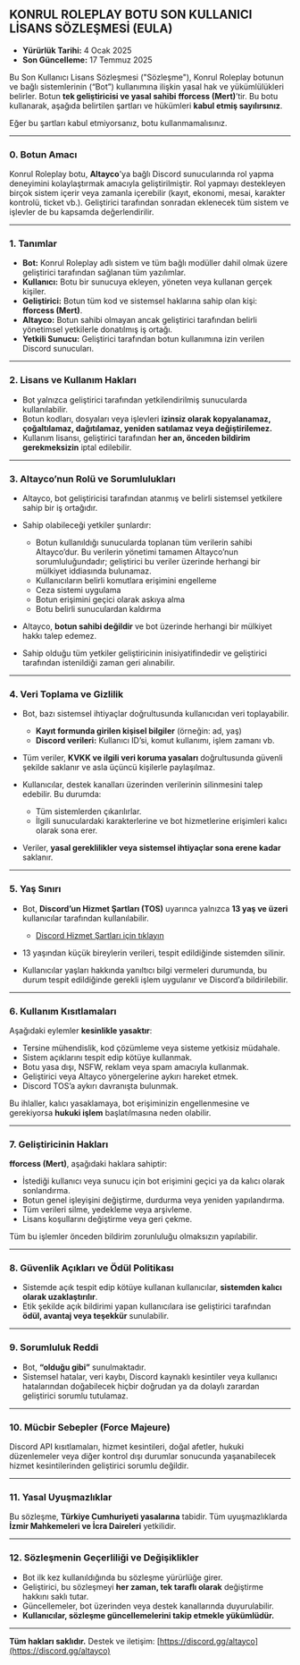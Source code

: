 ## **KONRUL ROLEPLAY BOTU SON KULLANICI LİSANS SÖZLEŞMESİ (EULA)**

* **Yürürlük Tarihi:** 4 Ocak 2025
* **Son Güncelleme:** 17 Temmuz 2025

Bu Son Kullanıcı Lisans Sözleşmesi ("Sözleşme"), Konrul Roleplay botunun ve bağlı sistemlerinin (“Bot”) kullanımına ilişkin yasal hak ve yükümlülükleri belirler.
Botun **tek geliştiricisi ve yasal sahibi** **fforcess (Mert)**’tir. Bu botu kullanarak, aşağıda belirtilen şartları ve hükümleri **kabul etmiş sayılırsınız**.

Eğer bu şartları kabul etmiyorsanız, botu kullanmamalısınız.

---

### 0. **Botun Amacı**

Konrul Roleplay botu, **Altayco**'ya bağlı Discord sunucularında rol yapma deneyimini kolaylaştırmak amacıyla geliştirilmiştir.
Rol yapmayı destekleyen birçok sistem içerir veya zamanla içerebilir (kayıt, ekonomi, mesai, karakter kontrolü, ticket vb.).
Geliştirici tarafından sonradan eklenecek tüm sistem ve işlevler de bu kapsamda değerlendirilir.

---

### 1. **Tanımlar**

* **Bot:** Konrul Roleplay adlı sistem ve tüm bağlı modüller dahil olmak üzere geliştirici tarafından sağlanan tüm yazılımlar.
* **Kullanıcı:** Botu bir sunucuya ekleyen, yöneten veya kullanan gerçek kişiler.
* **Geliştirici:** Botun tüm kod ve sistemsel haklarına sahip olan kişi: **fforcess (Mert)**.
* **Altayco:** Botun sahibi olmayan ancak geliştirici tarafından belirli yönetimsel yetkilerle donatılmış iş ortağı.
* **Yetkili Sunucu:** Geliştirici tarafından botun kullanımına izin verilen Discord sunucuları.

---

### 2. **Lisans ve Kullanım Hakları**

* Bot yalnızca geliştirici tarafından yetkilendirilmiş sunucularda kullanılabilir.
* Botun kodları, dosyaları veya işlevleri **izinsiz olarak kopyalanamaz, çoğaltılamaz, dağıtılamaz, yeniden satılamaz veya değiştirilemez.**
* Kullanım lisansı, geliştirici tarafından **her an, önceden bildirim gerekmeksizin** iptal edilebilir.

---

### 3. **Altayco’nun Rolü ve Sorumlulukları**

* Altayco, bot geliştiricisi tarafından atanmış ve belirli sistemsel yetkilere sahip bir iş ortağıdır.
* Sahip olabileceği yetkiler şunlardır:

  * Botun kullanıldığı sunucularda toplanan tüm verilerin sahibi Altayco’dur. Bu verilerin yönetimi tamamen Altayco’nun sorumluluğundadır; geliştirici bu veriler üzerinde herhangi bir mülkiyet iddiasında bulunamaz.
  * Kullanıcıların belirli komutlara erişimini engelleme
  * Ceza sistemi uygulama
  * Botun erişimini geçici olarak askıya alma
  * Botu belirli sunuculardan kaldırma
* Altayco, **botun sahibi değildir** ve bot üzerinde herhangi bir mülkiyet hakkı talep edemez.
* Sahip olduğu tüm yetkiler geliştiricinin inisiyatifindedir ve geliştirici tarafından istenildiği zaman geri alınabilir.

---

### 4. **Veri Toplama ve Gizlilik**

* Bot, bazı sistemsel ihtiyaçlar doğrultusunda kullanıcıdan veri toplayabilir.

  * **Kayıt formunda girilen kişisel bilgiler** (örneğin: ad, yaş)
  * **Discord verileri:** Kullanıcı ID’si, komut kullanımı, işlem zamanı vb.
* Tüm veriler, **KVKK ve ilgili veri koruma yasaları** doğrultusunda güvenli şekilde saklanır ve asla üçüncü kişilerle paylaşılmaz.
* Kullanıcılar, destek kanalları üzerinden verilerinin silinmesini talep edebilir. Bu durumda:

  * Tüm sistemlerden çıkarılırlar.
  * İlgili sunuculardaki karakterlerine ve bot hizmetlerine erişimleri kalıcı olarak sona erer.
* Veriler, **yasal gereklilikler veya sistemsel ihtiyaçlar sona erene kadar** saklanır.

---

### 5. **Yaş Sınırı**

* Bot, **Discord’un Hizmet Şartları (TOS)** uyarınca yalnızca **13 yaş ve üzeri** kullanıcılar tarafından kullanılabilir.

  * [Discord Hizmet Şartları için tıklayın](https://discord.com/terms)
* 13 yaşından küçük bireylerin verileri, tespit edildiğinde sistemden silinir.
* Kullanıcılar yaşları hakkında yanıltıcı bilgi vermeleri durumunda, bu durum tespit edildiğinde gerekli işlem uygulanır ve Discord’a bildirilebilir.

---

### 6. **Kullanım Kısıtlamaları**

Aşağıdaki eylemler **kesinlikle yasaktır**:

* Tersine mühendislik, kod çözümleme veya sisteme yetkisiz müdahale.
* Sistem açıklarını tespit edip kötüye kullanmak.
* Botu yasa dışı, NSFW, reklam veya spam amacıyla kullanmak.
* Geliştirici veya Altayco yönergelerine aykırı hareket etmek.
* Discord TOS’a aykırı davranışta bulunmak.

Bu ihlaller, kalıcı yasaklamaya, bot erişiminizin engellenmesine ve gerekiyorsa **hukuki işlem** başlatılmasına neden olabilir.

---

### 7. **Geliştiricinin Hakları**

**fforcess (Mert)**, aşağıdaki haklara sahiptir:

* İstediği kullanıcı veya sunucu için bot erişimini geçici ya da kalıcı olarak sonlandırma.
* Botun genel işleyişini değiştirme, durdurma veya yeniden yapılandırma.
* Tüm verileri silme, yedekleme veya arşivleme.
* Lisans koşullarını değiştirme veya geri çekme.

Tüm bu işlemler önceden bildirim zorunluluğu olmaksızın yapılabilir.

---

### 8. **Güvenlik Açıkları ve Ödül Politikası**

* Sistemde açık tespit edip kötüye kullanan kullanıcılar, **sistemden kalıcı olarak uzaklaştırılır**.
* Etik şekilde açık bildirimi yapan kullanıcılara ise geliştirici tarafından **ödül, avantaj veya teşekkür** sunulabilir.

---

### 9. **Sorumluluk Reddi**

* Bot, **“olduğu gibi”** sunulmaktadır.
* Sistemsel hatalar, veri kaybı, Discord kaynaklı kesintiler veya kullanıcı hatalarından doğabilecek hiçbir doğrudan ya da dolaylı zarardan geliştirici sorumlu tutulamaz.

---

### 10. **Mücbir Sebepler (Force Majeure)**

Discord API kısıtlamaları, hizmet kesintileri, doğal afetler, hukuki düzenlemeler veya diğer kontrol dışı durumlar sonucunda yaşanabilecek hizmet kesintilerinden geliştirici sorumlu değildir.

---

### 11. **Yasal Uyuşmazlıklar**

Bu sözleşme, **Türkiye Cumhuriyeti yasalarına** tabidir.
Tüm uyuşmazlıklarda **İzmir Mahkemeleri ve İcra Daireleri** yetkilidir.

---

### 12. **Sözleşmenin Geçerliliği ve Değişiklikler**

* Bot ilk kez kullanıldığında bu sözleşme yürürlüğe girer.
* Geliştirici, bu sözleşmeyi **her zaman, tek taraflı olarak** değiştirme hakkını saklı tutar.
* Güncellemeler, bot üzerinden veya destek kanallarında duyurulabilir.
* **Kullanıcılar, sözleşme güncellemelerini takip etmekle yükümlüdür.**

---

**Tüm hakları saklıdır.**
Destek ve iletişim: [https://discord.gg/altayco](https://discord.gg/altayco)
